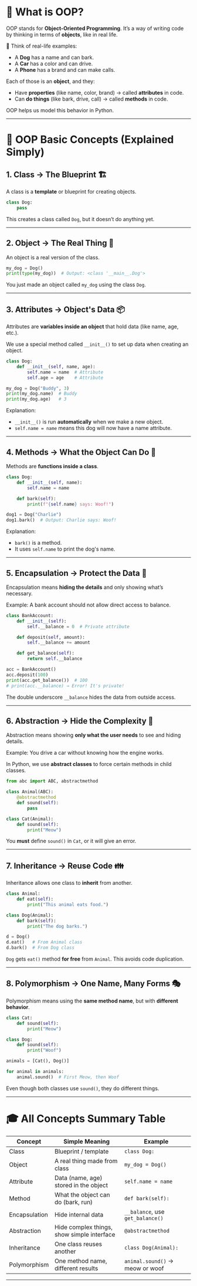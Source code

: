 # 🧠 What is OOP?

OOP stands for **Object-Oriented Programming**. It’s a way of writing code by thinking in terms of **objects**, like in real life.

🧸 Think of real-life examples:

* A **Dog** has a name and can bark.
* A **Car** has a color and can drive.
* A **Phone** has a brand and can make calls.

Each of those is an **object**, and they:

* Have **properties** (like name, color, brand) → called **attributes** in code.
* Can **do things** (like bark, drive, call) → called **methods** in code.

OOP helps us model this behavior in Python.

---

# 🧱 OOP Basic Concepts (Explained Simply)

## 1. **Class** → The Blueprint 🏗️

A class is a **template** or blueprint for creating objects.

```python
class Dog:
    pass
```

This creates a class called `Dog`, but it doesn’t do anything yet.

---

## 2. **Object** → The Real Thing 🎯

An object is a real version of the class.

```python
my_dog = Dog()
print(type(my_dog))  # Output: <class '__main__.Dog'>
```

You just made an object called `my_dog` using the class `Dog`.

---

## 3. **Attributes** → Object's Data 📦

Attributes are **variables inside an object** that hold data (like name, age, etc.).

We use a special method called `__init__()` to set up data when creating an object.

```python
class Dog:
    def __init__(self, name, age):
        self.name = name  # Attribute
        self.age = age    # Attribute
```

```python
my_dog = Dog("Buddy", 3)
print(my_dog.name)  # Buddy
print(my_dog.age)   # 3
```

Explanation:

* `__init__()` is run **automatically** when we make a new object.
* `self.name = name` means this dog will now have a name attribute.

---

## 4. **Methods** → What the Object Can Do 🦴

Methods are **functions inside a class**.

```python
class Dog:
    def __init__(self, name):
        self.name = name

    def bark(self):
        print(f"{self.name} says: Woof!")
```

```python
dog1 = Dog("Charlie")
dog1.bark()  # Output: Charlie says: Woof!
```

Explanation:

* `bark()` is a method.
* It uses `self.name` to print the dog's name.

---

## 5. **Encapsulation** → Protect the Data 🔐

Encapsulation means **hiding the details** and only showing what’s necessary.

Example: A bank account should not allow direct access to balance.

```python
class BankAccount:
    def __init__(self):
        self.__balance = 0  # Private attribute

    def deposit(self, amount):
        self.__balance += amount

    def get_balance(self):
        return self.__balance
```

```python
acc = BankAccount()
acc.deposit(100)
print(acc.get_balance())  # 100
# print(acc.__balance) → Error! It's private!
```

The double underscore `__balance` hides the data from outside access.

---

## 6. **Abstraction** → Hide the Complexity 🧊

Abstraction means showing **only what the user needs** to see and hiding details.

Example: You drive a car without knowing how the engine works.

In Python, we use **abstract classes** to force certain methods in child classes.

```python
from abc import ABC, abstractmethod

class Animal(ABC):
    @abstractmethod
    def sound(self):
        pass

class Cat(Animal):
    def sound(self):
        print("Meow")
```

You **must** define `sound()` in `Cat`, or it will give an error.

---

## 7. **Inheritance** → Reuse Code 👪

Inheritance allows one class to **inherit** from another.

```python
class Animal:
    def eat(self):
        print("This animal eats food.")

class Dog(Animal):
    def bark(self):
        print("The dog barks.")
```

```python
d = Dog()
d.eat()   # From Animal class
d.bark()  # From Dog class
```

`Dog` gets `eat()` method **for free** from `Animal`. This avoids code duplication.

---

## 8. **Polymorphism** → One Name, Many Forms 🎭

Polymorphism means using the **same method name**, but with **different behavior**.

```python
class Cat:
    def sound(self):
        print("Meow")

class Dog:
    def sound(self):
        print("Woof")
```

```python
animals = [Cat(), Dog()]

for animal in animals:
    animal.sound()  # First Meow, then Woof
```

Even though both classes use `sound()`, they do different things.

---

# 🎓 All Concepts Summary Table

| Concept       | Simple Meaning                             | Example                          |
| ------------- | ------------------------------------------ | -------------------------------- |
| Class         | Blueprint / template                       | `class Dog:`                     |
| Object        | A real thing made from class               | `my_dog = Dog()`                 |
| Attribute     | Data (name, age) stored in the object      | `self.name = name`               |
| Method        | What the object can do (bark, run)         | `def bark(self):`                |
| Encapsulation | Hide internal data                         | `__balance`, use `get_balance()` |
| Abstraction   | Hide complex things, show simple interface | `@abstractmethod`                |
| Inheritance   | One class reuses another                   | `class Dog(Animal):`             |
| Polymorphism  | One method name, different results         | `animal.sound()` → meow or woof  |

---
